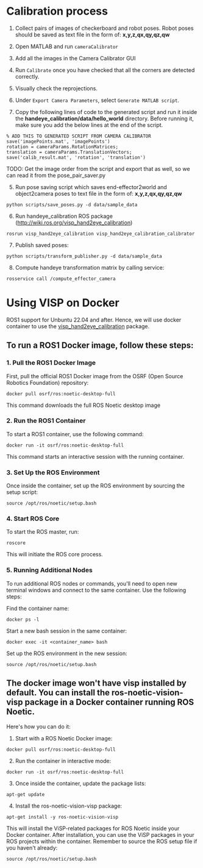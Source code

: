 # Calibration process

1. Collect pairs of images of checkerboard and robot poses. Robot poses should be saved as text file in the form of: **x,y,z,qx,qy,qz,qw**

2. Open MATLAB and run ```cameraCalibrator```

3. Add all the images in the Camera Calibrator GUI

4. Run ```Calibrate``` once you have checked that all the corners are detected correctly.

5. Visually check the reprojections. 

6. Under ```Export Camera Parameters```, select ```Generate MATLAB script```.

7. Copy the following lines of code to the generated script and run it inside the **handeye_calibration/data/hello_world** directory. Before running it, make sure you add the below lines at the end of the script.
```
% ADD THIS TO GENERATED SCRIPT FROM CAMERA CALIBRATOR
save('imagePoints.mat', 'imagePoints')
rotation = cameraParams.RotationMatrices;
translation = cameraParams.TranslationVectors;
save('calib_result.mat', 'rotation', 'translation')
```
TODO: Get the image order from the script and export that as well, so we can read it from the pose_pair_saver.py

5. Run pose saving script which saves end-effector2world and object2camera poses to text file in the form of: **x,y,z,qx,qy,qz,qw**
```
python scripts/save_poses.py -d data/sample_data
```

6. Run handeye_calibration ROS package (http://wiki.ros.org/visp_hand2eye_calibration)
```
rosrun visp_hand2eye_calibration visp_hand2eye_calibration_calibrator
```

7. Publish saved poses:
```
python scripts/transform_publisher.py -d data/sample_data
```

8. Compute handeye transformation matrix by calling service:
```
rosservice call /compute_effector_camera
```

# Using VISP on Docker

ROS1 support for Unbuntu 22.04 and after. Hence, we will use docker container to use the [visp_hand2eye_calibration](https://wiki.ros.org/visp_hand2eye_calibration) package.

## To run a ROS1 Docker image, follow these steps:

### 1. Pull the ROS1 Docker Image
First, pull the official ROS1 Docker image from the OSRF (Open Source Robotics Foundation) repository:
```
docker pull osrf/ros:noetic-desktop-full
```
This command downloads the full ROS Noetic desktop image

### 2. Run the ROS1 Container
To start a ROS1 container, use the following command:
```
docker run -it osrf/ros:noetic-desktop-full
```
This command starts an interactive session with the running container.

### 3. Set Up the ROS Environment
Once inside the container, set up the ROS environment by sourcing the setup script:
```
source /opt/ros/noetic/setup.bash
```

### 4. Start ROS Core
To start the ROS master, run:
```
roscore
```
This will initiate the ROS core process.

### 5. Running Additional Nodes
To run additional ROS nodes or commands, you'll need to open new terminal windows and connect to the same container. Use the following steps:

Find the container name:
```
docker ps -l
```
Start a new bash session in the same container:
```
docker exec -it <container_name> bash
```
Set up the ROS environment in the new session:
```
source /opt/ros/noetic/setup.bash
```

## The docker image won't have visp installed by default. You can install the ros-noetic-vision-visp package in a Docker container running ROS Noetic. 
Here's how you can do it:

1. Start with a ROS Noetic Docker image:
```
docker pull osrf/ros:noetic-desktop-full
```
2. Run the container in interactive mode:
```
docker run -it osrf/ros:noetic-desktop-full
```
3. Once inside the container, update the package lists:
```
apt-get update
```
4. Install the ros-noetic-vision-visp package:
```
apt-get install -y ros-noetic-vision-visp
```
This will install the ViSP-related packages for ROS Noetic inside your Docker container.
After installation, you can use the ViSP packages in your ROS projects within the container. Remember to source the ROS setup file if you haven't already:
```
source /opt/ros/noetic/setup.bash
```


